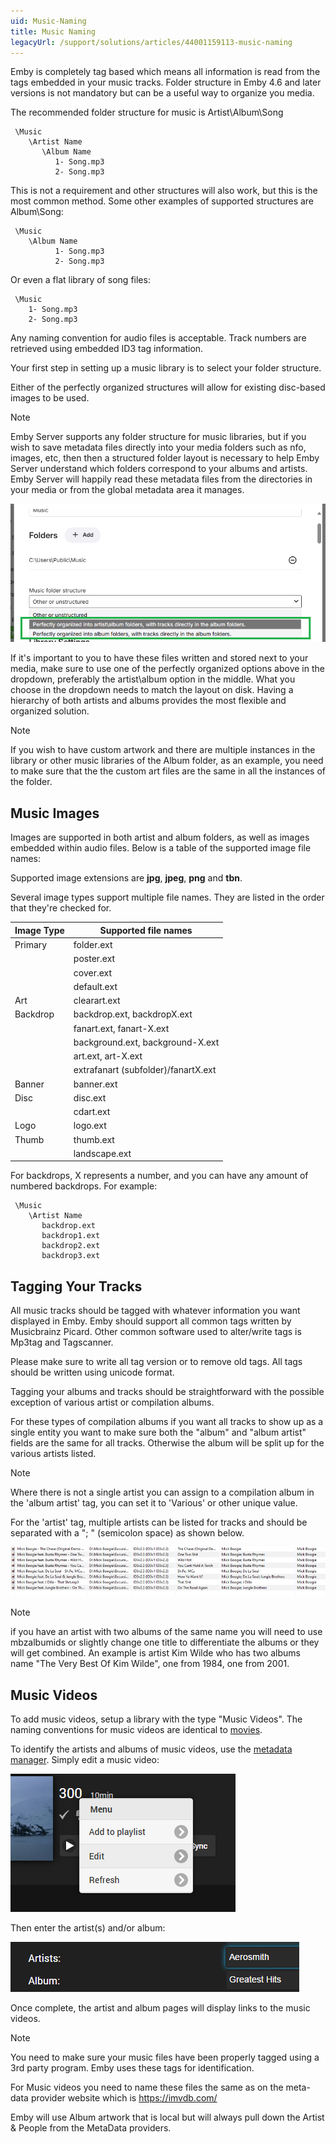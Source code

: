 ```yaml
---
uid: Music-Naming
title: Music Naming
legacyUrl: /support/solutions/articles/44001159113-music-naming
---
```


Emby is completely tag based which means all information is read from the tags embedded in your music tracks. Folder structure in Emby 4.6 and later versions is not mandatory but can be a useful way to organize you media.


The recommended folder structure for music is Artist\Album\Song

```
 \Music
    \Artist Name
       \Album Name
          1- Song.mp3
          2- Song.mp3
```

This is not a requirement and other structures will also work, but this is the most common method. Some other examples of supported structures are Album\Song:

```
 \Music
    \Album Name
          1- Song.mp3
          2- Song.mp3
```

Or even a flat library of song files:

```
 \Music
    1- Song.mp3
    2- Song.mp3
```

Any naming convention for audio files is acceptable. Track numbers are retrieved using embedded ID3 tag information. 

Your first step in setting up a music library is to select your folder structure.

Either of the perfectly organized structures will allow for existing disc-based images to be used.


> [!Note]
> Emby Server supports any folder structure for music libraries, but if you wish to save metadata files directly into your media folders such as nfo, images, etc, then then a structured folder layout is necessary to help Emby Server understand which folders correspond to your albums and artists.   Emby Server will happily read these metadata files from the directories in your media or from the global metadata area it manages.

![Music Folder Structure Ooptions](images/server/music-folder-structure-options.png)

If it's important to you to have these files written and stored next to your media, make sure to use one of the perfectly organized options above in the dropdown, preferably the artist\album option in the middle. What you choose in the dropdown needs to match the layout on disk. Having a hierarchy of both artists and albums provides the most flexible and organized solution.  

> [!Note]
> If you wish to have custom artwork and there are multiple instances in the library or other music libraries of the Album folder, as an example, you need to make sure that the the custom art files are the same in all the instances of the folder.


## Music Images

Images are supported in both artist and album folders, as well as images embedded within audio files. Below is a table of the supported image file names:

Supported image extensions are **jpg**, **jpeg**, **png** and **tbn**.

Several image types support multiple file names. They are listed in the order that they're checked for.

| Image Type | Supported file names                |
|------------|-------------------------------------|
| Primary    | folder.ext                          |
|            | poster.ext                          |
|            | cover.ext                           |
|            | default.ext                         |
| Art        | clearart.ext                        |
| Backdrop   | backdrop.ext, backdropX.ext         |
|            | fanart.ext, fanart-X.ext            |
|            | background.ext, background-X.ext    |
|            | art.ext, art-X.ext                  |
|            | extrafanart (subfolder)/fanartX.ext |
| Banner     | banner.ext                          |
| Disc       | disc.ext                            |
|            | cdart.ext                           |
| Logo       | logo.ext                            |
| Thumb      | thumb.ext                           |
|            | landscape.ext                       |

For backdrops, X represents a number, and you can have any amount of numbered backdrops. For example:

```
 \Music
    \Artist Name
       backdrop.ext
       backdrop1.ext
       backdrop2.ext
       backdrop3.ext

```

## Tagging Your Tracks
All music tracks should be tagged with whatever information you want displayed in Emby.  Emby should support all common tags written by Musicbrainz Picard. Other common software used to alter/write tags is Mp3tag and Tagscanner.



Please make sure to write all tag version or to remove old tags. All tags should be written using unicode format. 

Tagging your albums and tracks should be straightforward with the possible exception of various artist or compilation albums.



For these types of compilation albums if you want all tracks to show up as a single entity you want to make sure both the "album" and "album artist" fields are the same for all tracks. Otherwise the album will be split up for the various artists listed.

> [!NOTE]
> Where there is not a single artist you can assign to a compilation album in the 'album artist' tag, you can set it to 'Various' or other unique value.


For the 'artist' tag, multiple artists can be listed for tracks and should be separated with a "; " (semicolon space) as shown below.

![Music Naming Multiple Artists](images/server/music-naming-multiple-artists.png)

> [!NOTE]
> if you have an artist with two albums of the same name you will need to use mbzalbumids or slightly change one title to differentiate the albums or they will get combined. An example is artist Kim Wilde who has two albums name "The Very Best Of Kim Wilde", one from 1984, one from 2001.



## Music Videos

To add music videos, setup a library with the type "Music Videos". The naming conventions for music videos are identical to [movies](Movie-Naming.md).

To identify the artists and albums of music videos, use the [metadata manager](Metadata-manager.md). Simply edit a music video:

![](images/server/musicvideos1.png)

Then enter the artist(s) and/or album:

![](images/server/musicvideos2.png)

Once complete, the artist and album pages will display links to the music videos.

> [!NOTE]
> You need to make sure your music files have been properly tagged using a 3rd party program. Emby uses these tags for identification.

For Music videos you need to name these files the same as on the meta-data provider website which is https://imvdb.com/  

Emby will use Album artwork that is local but will always pull down the Artist & People from the MetaData providers.